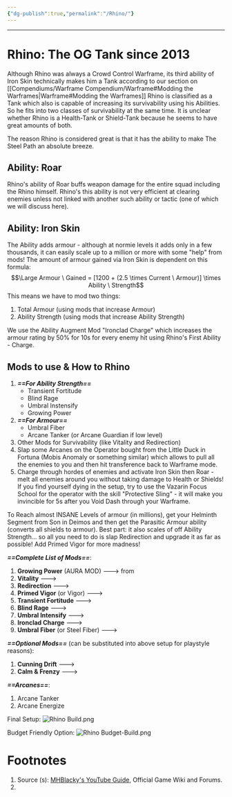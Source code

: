 ```yaml
---
{"dg-publish":true,"permalink":"/Rhino/"}
---
```


---
# Rhino: The OG Tank since 2013
Although Rhino was always a Crowd Control Warframe, its third ability of Iron Skin technically makes him a Tank according to our section on [[Compendiums/Warframe Compendium/Warframe#Modding the Warframes\|Warframe#Modding the Warframes]] 
Rhino is classified as a Tank which also is capable of increasing its survivability using his Abilities. So he fits into two classes of survivability at the same time. 
It is unclear whether Rhino is a Health-Tank or Shield-Tank because he seems to have great amounts of both. 

The reason Rhino is considered great is that it has the ability to make The Steel Path an absolute breeze.

## Ability: Roar
Rhino's ability of Roar buffs weapon damage for the entire squad including the Rhino himself.
Rhino's this ability is not very efficient at clearing enemies unless not linked with another such ability or tactic (one of which we will discuss here).

## Ability: Iron Skin
The Ability adds armour - although at normie levels it adds only in a few thousands, it can easily scale up to a million or more with some "help" from mods!
The amount of armour gained via Iron Skin is dependent on this formula:
$$\Large Armour \ Gained = [1200 + (2.5 \times Current \ Armour)] \times Ability \ Strength$$
This means we have to mod two things:
1. Total Armour (using mods that increase Armour)
2. Ability Strength (using mods that increase Ability Strength)

We use the Ability Augment Mod "Ironclad Charge" which increases the armour rating by 50% for 10s for every enemy hit using Rhino's First Ability - Charge.

## Mods to use & How to Rhino
1. ***==For Ability Strength==***
	- Transient Fortitude 
	- Blind Rage 
	- Umbral Instensify
	- Growing Power
2. ***==For Armour==***
	- Umbral Fiber
	- Arcane Tanker (or Arcane Guardian if low level)
3. Other Mods for Survivability (like Vitality and Redirection)
4. Slap some Arcanes on the Operator bought from the Little Duck in Fortuna (Mobis Anomaly or something similar) which allows to pull all the enemies to you and then hit transference back to Warframe mode.
5. Charge through hordes of enemies and activate Iron Skin then Roar - melt all enemies around you without taking damage to Health or Shields! If you find yourself dying in the setup, try to use the Vazarin Focus School for the operator with the skill "Protective Sling" - it will make you invincible for 5s after you Void Dash through your Warframe.

To Reach almost INSANE Levels of armour (in millions), get your Helminth Segment from Son in Deimos and then get the Parasitic Armour ability (converts all shields to armour).
Best part: it also scales of off Ability Strength... so all you need to do is slap Redirection and upgrade it as far as possible! Add Primed Vigor for more madness!

***==Complete List of Mods==***:
1. **Growing Power** (AURA MOD) ---> from 
2. **Vitality** --->
3. **Redirection** --->
4. **Primed Vigor** (or Vigor) --->
5. **Transient Fortitude** --->
6. **Blind Rage** --->
7. **Umbral Intensify** --->
8. **Ironclad Charge** --->
9. **Umbral Fiber** (or Steel Fiber) --->

***==Optional Mods==*** (can be substituted into above setup for playstyle reasons):
1. **Cunning Drift** --->
2. **Calm & Frenzy** --->

***==Arcanes==***:
1. Arcane Tanker
2. Arcane Energize

Final Setup:
![Rhino Build.png](/img/user/Vaulted%20Images/Rhino%20Build.png)

Budget Friendly Option:
![Rhino Budget-Build.png](/img/user/Vaulted%20Images/Rhino%20Budget-Build.png)

# Footnotes
1. Source (s): [MHBlacky's YouTube Guide](https://youtu.be/FSx-y5Hfbnk?si=z2McWdueNlaa7g4r), Official Game Wiki and Forums.
2. 